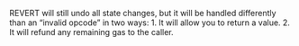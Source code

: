 REVERT will still undo all state changes, but it will be handled differently than an “invalid opcode” in two ways:
	1. It will allow you to return a value.
	2. It will refund any remaining gas to the caller.
